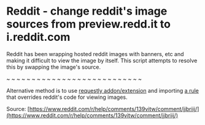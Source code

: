 # Reddit - change reddit's image sources from preview.redd.it to i.reddit.com

Reddit has been wrapping hosted reddit images with banners, etc and making it difficult to view the image by itself. This script attempts to resolve this by swapping the image's source.

~ ~ ~ ~ ~ ~ ~ ~ ~ ~ ~ ~ ~ ~ ~ ~ ~ ~ ~ ~ ~ ~ ~ ~ ~ ~ ~ 
 
Alternative method is to use [requestly addon/extension](https://github.com/requestly/requestly) and importing [a rule](https://github.com/zbluebugz/various-user-scripts/blob/main/userscripts/reddit/requestly-reddit-image-fix.json) that overrides reddit's code for viewing images.

Source: [https://www.reddit.com/r/help/comments/139vitw/comment/jjbriij/](https://www.reddit.com/r/help/comments/139vitw/comment/jjbriij/)
